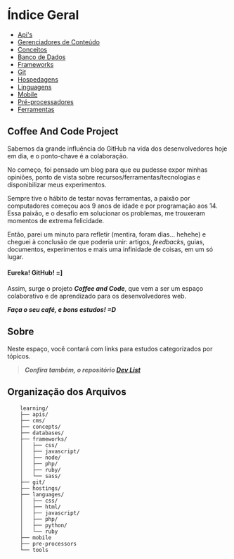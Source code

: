 # Índice Geral

* [Api's](apis/)
* [Gerenciadores de Conteúdo](cms/)
* [Conceitos](concepts/)
* [Banco de Dados](databases/)
* [Frameworks](frameworks/)
* [Git](git/)
* [Hospedagens](hostings/)
* [Linguagens](languages/)
* [Mobile](mobile/)
* [Pré-processadores](pre-processors)
* [Ferramentas](tools/)


## Coffee And Code Project ##

Sabemos da grande influência do GitHub na vida dos desenvolvedores hoje em dia, e o ponto-chave é a colaboração. 

No começo, foi pensado um blog para que eu pudesse expor minhas opiniões, ponto de vista sobre recursos/ferramentas/tecnologias e disponibilizar meus experimentos. 

Sempre tive o hábito de testar novas ferramentas, a paixão por computadores começou aos 9 anos de idade e por programação aos 14. Essa paixão, e o desafio em solucionar os problemas, me trouxeram momentos de extrema felicidade. 

Então, parei um minuto para refletir (mentira, foram dias… hehehe) e cheguei à conclusão de que poderia unir: artigos, *feedbacks*, guias, documentos, experimentos e mais uma infinidade de coisas, em um só lugar. 

#### Eureka! GitHub! =]

Assim, surge o projeto ***Coffee and Code***, que vem a ser um espaço colaborativo e de aprendizado para os desenvolvedores web.

***Faça o seu café, e bons estudos! =D***

## Sobre ##

Neste espaço, você contará com links para estudos categorizados por tópicos.

> ***Confira também, o repositório [Dev List](https://github.com/vitorbritto/dev-list)***


## Organização dos Arquivos ##

```
	learning/
	├── apis/
	├── cms/
	├── concepts/
	├── databases/
	├── frameworks/
	│   ├── css/
	│   ├── javascript/
	│   ├── node/
	│   ├── php/
	│   ├── ruby/
	│   └── sass/
	├── git/
	├── hostings/
	├── languages/
	│   ├── css/
	│   ├── html/
	│   ├── javascript/
	│   ├── php/
	│   ├── python/
	│   └── ruby
	├── mobile
	├── pre-processors
	└── tools
```
